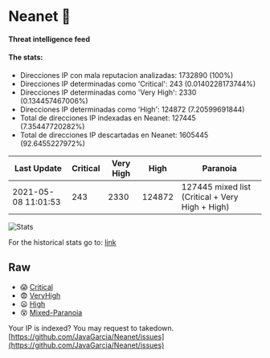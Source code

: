 # Neanet :hocho:
#### Threat intelligence feed
#### The stats:

- Direcciones IP con mala reputacion analizadas: 1732890 (100%)
- Direcciones IP determinadas como 'Critical':  243 (0.0140228173744%)
- Direcciones IP determinadas como 'Very High':  2330 (0.134457467006%)
- Direcciones IP determinadas como 'High':  124872 (7.20599691844)
- Total de direcciones IP indexadas en Neanet:  127445 (7.35447720282%)
- Total de direcciones IP descartadas en Neanet:  1605445 (92.6455227972%)

| Last Update | Critical | Very High | High | Paranoia |
| --- | --- | --- | --- | --- |
| 2021-05-08 11:01:53 | 243 | 2330 | 124872 | 127445 mixed list (Critical + Very High + High)|

![Stats](https://docs.google.com/spreadsheets/d/e/2PACX-1vSnaNMIXVabIpDJjufMlzH7poXnshF3mgd8Is1g9ytUEzVsP5my4Trn8f-xkoLLQ38xpL3HtmUexLo6/pubchart?oid=501124687&format=image)

For the historical stats go to: [link](/stats.csv)
## Raw
- :scream: [Critical](https://raw.githubusercontent.com/JavaGarcia/Neanet/master/blacklists/neanet_critical.txt)
- :fearful: [VeryHigh](https://raw.githubusercontent.com/JavaGarcia/Neanet/master/blacklists/neanet_veryHigh.txtt)
- :frowning: [High](https://raw.githubusercontent.com/JavaGarcia/Neanet/master/blacklists/neanet_high.txt)
- :dizzy_face: [Mixed-Paranoia](https://raw.githubusercontent.com/JavaGarcia/Neanet/master/blacklists/neanet_all.txt)


Your IP is indexed? You may request to takedown. [https://github.com/JavaGarcia/Neanet/issues](https://github.com/JavaGarcia/Neanet/issues)








































































































































































































































































































































































































































































































































































































































































































































































































































































































































































































































































































































































































































































































































































































































































































































































































































































































































































































































































































































































































































































































































































































































































































































































































































































































































































































































































































































































































































































































































































































































































































































































































































































































































































































































































































































































































































































































































































































































































































































































































































































































































































































































































































































































































































































































































































































































































































































































































































































































































































































































































































































































































































































































































































































































































































































































































































































































































































































































































































































































































































































































































































































































































































































































































